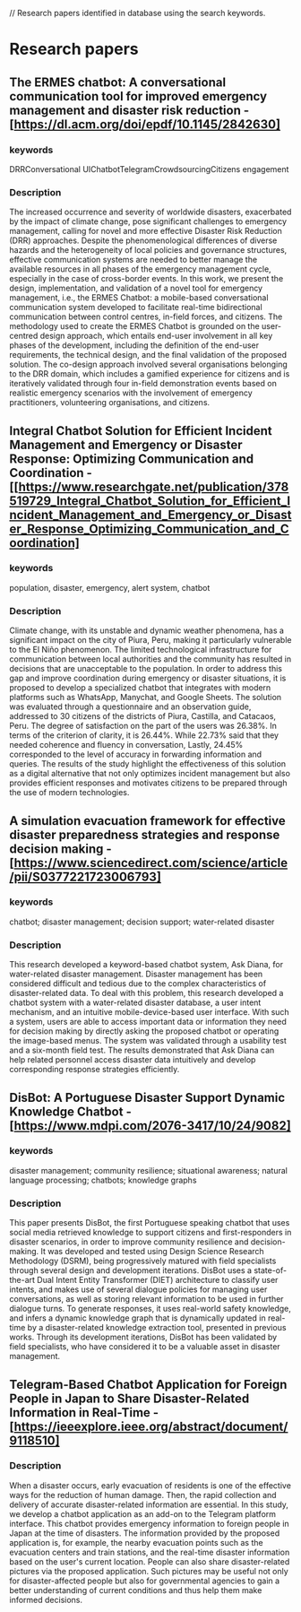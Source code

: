 // Research papers identified in database using the search keywords.

# Research papers

## The ERMES chatbot: A conversational communication tool for improved emergency management and disaster risk reduction - [https://dl.acm.org/doi/epdf/10.1145/2842630]

### keywords 
DRRConversational UIChatbotTelegramCrowdsourcingCitizens engagement

### Description 
The increased occurrence and severity of worldwide disasters, exacerbated by the impact of climate change, pose significant challenges to emergency management, calling for novel and more effective Disaster Risk Reduction (DRR) approaches. Despite the phenomenological differences of diverse hazards and the heterogeneity of local policies and governance structures, effective communication systems are needed to better manage the available resources in all phases of the emergency management cycle, especially in the case of cross-border events. In this work, we present the design, implementation, and validation of a novel tool for emergency management, i.e., the ERMES Chatbot: a mobile-based conversational communication system developed to facilitate real-time bidirectional communication between control centres, in-field forces, and citizens. The methodology used to create the ERMES Chatbot is grounded on the user-centred design approach, which entails end-user involvement in all key phases of the development, including the definition of the end-user requirements, the technical design, and the final validation of the proposed solution. The co-design approach involved several organisations belonging to the DRR domain, which includes a gamified experience for citizens and is iteratively validated through four in-field demonstration events based on realistic emergency scenarios with the involvement of emergency practitioners, volunteering organisations, and citizens.

## Integral Chatbot Solution for Efficient Incident Management and Emergency or Disaster Response: Optimizing Communication and Coordination - [[https://www.researchgate.net/publication/378519729_Integral_Chatbot_Solution_for_Efficient_Incident_Management_and_Emergency_or_Disaster_Response_Optimizing_Communication_and_Coordination]

### keywords
population, disaster, emergency, alert system, chatbot

### Description
Climate change, with its unstable and dynamic weather phenomena, has a significant impact on the city of Piura, Peru, making it particularly vulnerable to the El Niño phenomenon. The limited technological infrastructure for communication between local authorities and the community has resulted in decisions that are unacceptable to the population. In order to address this gap and improve coordination during emergency or disaster situations, it is proposed to develop a specialized chatbot that integrates with modern platforms such as WhatsApp, Manychat, and Google Sheets. The solution was evaluated through a questionnaire and an observation guide, addressed to 30 citizens of the districts of Piura, Castilla, and Catacaos, Peru. The degree of satisfaction on the part of the users was 26.38%. In terms of the criterion of clarity, it is 26.44%. While 22.73% said that they needed coherence and fluency in conversation, Lastly, 24.45% corresponded to the level of accuracy in forwarding information and queries. The results of the study highlight the effectiveness of this solution as a digital alternative that not only optimizes incident management but also provides efficient responses and motivates citizens to be prepared through the use of modern technologies.

## A simulation evacuation framework for effective disaster preparedness strategies and response decision making - [https://www.sciencedirect.com/science/article/pii/S0377221723006793]

### keywords
chatbot; disaster management; decision support; water-related disaster

### Description
This research developed a keyword-based chatbot system, Ask Diana, for water-related disaster management. Disaster management has been considered difficult and tedious due to the complex characteristics of disaster-related data. To deal with this problem, this research developed a chatbot system with a water-related disaster database, a user intent mechanism, and an intuitive mobile-device-based user interface. With such a system, users are able to access important data or information they need for decision making by directly asking the proposed chatbot or operating the image-based menus. The system was validated through a usability test and a six-month field test. The results demonstrated that Ask Diana can help related personnel access disaster data intuitively and develop corresponding response strategies efficiently.

## DisBot: A Portuguese Disaster Support Dynamic Knowledge Chatbot - [https://www.mdpi.com/2076-3417/10/24/9082]

### keywords
disaster management; community resilience; situational awareness; natural language processing; chatbots; knowledge graphs

### Description
This paper presents DisBot, the first Portuguese speaking chatbot that uses social media retrieved knowledge to support citizens and first-responders in disaster scenarios, in order to improve community resilience and decision-making. It was developed and tested using Design Science Research Methodology (DSRM), being progressively matured with field specialists through several design and development iterations. DisBot uses a state-of-the-art Dual Intent Entity Transformer (DIET) architecture to classify user intents, and makes use of several dialogue policies for managing user conversations, as well as storing relevant information to be used in further dialogue turns. To generate responses, it uses real-world safety knowledge, and infers a dynamic knowledge graph that is dynamically updated in real-time by a disaster-related knowledge extraction tool, presented in previous works. Through its development iterations, DisBot has been validated by field specialists, who have considered it to be a valuable asset in disaster management.


## Telegram-Based Chatbot Application for Foreign People in Japan to Share Disaster-Related Information in Real-Time - [https://ieeexplore.ieee.org/abstract/document/9118510]

### Description
When a disaster occurs, early evacuation of residents is one of the effective ways for the reduction of human damage. Then, the rapid collection and delivery of accurate disaster-related information are essential. In this study, we develop a chatbot application as an add-on to the Telegram platform interface. This chatbot provides emergency information to foreign people in Japan at the time of disasters. The information provided by the proposed application is, for example, the nearby evacuation points such as the evacuation centers and train stations, and the real-time disaster information based on the user's current location. People can also share disaster-related pictures via the proposed application. Such pictures may be useful not only for disaster-affected people but also for governmental agencies to gain a better understanding of current conditions and thus help them make informed decisions.
